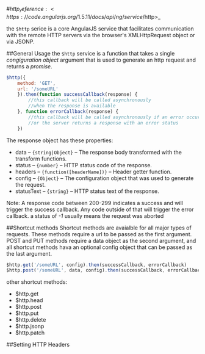 #$http 
_reference: <https://code.angularjs.org/1.5.11/docs/api/ng/service/$http>_

the `$http` serice is a core AngularJS service that facilitates communication with the remote HTTP servers via the browser's XMLHttpRequest object or via JSONP.

##General Usage
the `$http` service is a function that takes a single _congiguration object_ argument that is used to generate an http request and returns a _promise_.

```js
$http({
	method: 'GET',
	url: '/someURL'
	}).then(function successCallback(response) {
		//this callback will be called asynchronously
		//when the response is available
	}, function errorCallback(response) {
		//this callback will be called asynchronously if an error occurs
		//or the server returns a response with an error status
	})
```

The response object has these properties: 
* data – `{string|Object}` – The response body transformed with the transform functions.
* status – `{number}` – HTTP status code of the response.
* headers – `{function([headerName])}` – Header getter function.
* config – `{Object}` – The configuration object that was used to generate the request.
* statusText – `{string}` – HTTP status text of the response.

Note: A response code between 200-299 indicates a success and will trigger the success callback. Any code outside of that will trigger the error callback. a status of _-1_ usually means the request was aborted 

##Shortcut methods
Shortcut methods are avaialble for all major types of requests. These methods require a url to be passed as the first argument. POST and PUT methods require a data object as the second argument, and all shortcut methods hava an optional config object that can be passed as the last argument. 

```js
$http.get('/someURL', config).then(successCallback, errorCallback)
$http.post('/someURL', data, config).then(successCallback, errorCallback)
```

other shortcut methods:
* $http.get
* $http.head
* $http.post
* $http.put
* $http.delete
* $http.jsonp
* $http.patch

##Setting HTTP Headers

